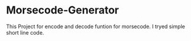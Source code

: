 # Morsecode-Generator
This Project for encode and decode funtion for morsecode.
I tryed simple short line code.
